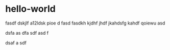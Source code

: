 # hello-world

fasdf dskjlf a12ldsk  pioe d fasd fasdkh kjdhf jhdf jkahdsfg kahdf qoiewu 
asd

dsfa
as
dfa
sdf
asd
f

dsaf
a
sdf

